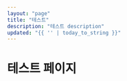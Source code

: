 ```yaml
---
layout: "page"
title: "테스트"
description: "테스트 description"
updated: "{{ '' | today_to_string }}"
---
```


# 테스트 페이지